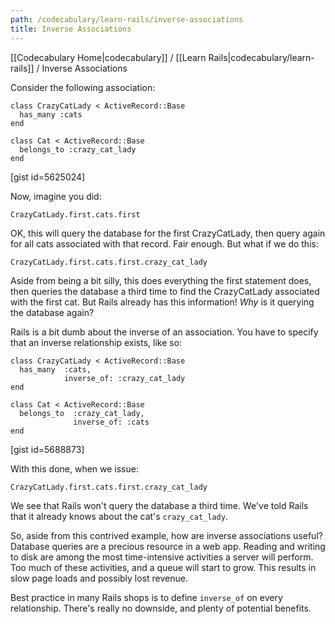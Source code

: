 ```yaml
---
path: /codecabulary/learn-rails/inverse-associations
title: Inverse Associations
---
```

[[Codecabulary Home|codecabulary]] / [[Learn Rails|codecabulary/learn-rails]] / Inverse Associations

<!-- ---title: Inverse Associations -->

Consider the following association: 

    class CrazyCatLady < ActiveRecord::Base
      has_many :cats
    end
    
    class Cat < ActiveRecord::Base
      belongs_to :crazy_cat_lady
    end

[gist id=5625024] 

Now, imagine you did:

    CrazyCatLady.first.cats.first

OK, this will query the database for the first CrazyCatLady, then query again for all cats associated with that record. Fair enough. But what if we do this:

    CrazyCatLady.first.cats.first.crazy_cat_lady

Aside from being a bit silly, this does everything the first statement does, then queries the database a third time to find the CrazyCatLady associated with the first cat. But Rails already has this information! *Why* is it querying the database again?

Rails is a bit dumb about the inverse of an association. You have to specify that an inverse relationship exists, like so: 

    class CrazyCatLady < ActiveRecord::Base
      has_many  :cats,
                inverse_of: :crazy_cat_lady
    end
     
    class Cat < ActiveRecord::Base
      belongs_to  :crazy_cat_lady,
                  inverse_of: :cats
    end
[gist id=5688873] 

With this done, when we issue:

    CrazyCatLady.first.cats.first.crazy_cat_lady

We see that Rails won't query the database a third time. We've told Rails that it already knows about the cat's `crazy_cat_lady`.

So, aside from this contrived example, how are inverse associations useful? Database queries are a precious resource in a web app. Reading and writing to disk are among the most time-intensive activities a server will perform. Too much of these activities, and a queue will start to grow. This results in slow page loads and possibly lost revenue.

Best practice in many Rails shops is to define `inverse_of` on every relationship. There's really no downside, and plenty of potential benefits.
